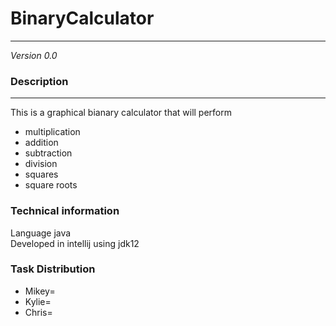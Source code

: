 # BinaryCalculator
-------
*Version 0.0*
### Description
------
  This is a graphical bianary calculator that will perform 
  * multiplication
  * addition
  * subtraction
  * division
  * squares
  * square roots
### Technical information
  Language java<br>
  Developed in intellij using jdk12<br>
### Task Distribution
* Mikey=<br>
* Kylie=<br>
* Chris=<br>
